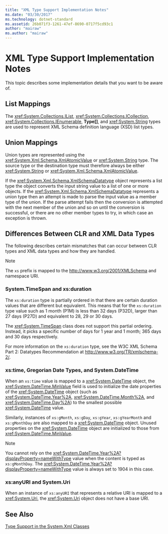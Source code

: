 ```yaml
---
title: "XML Type Support Implementation Notes"
ms.date: "03/30/2017"
ms.technology: dotnet-standard
ms.assetid: 26b071f3-1261-47ef-8690-0717f5cd93c1
author: "mairaw"
ms.author: "mairaw"
---
```

# XML Type Support Implementation Notes
This topic describes some implementation details that you want to be aware of.  
  
## List Mappings  
 The <xref:System.Collections.IList>, <xref:System.Collections.ICollection>, <xref:System.Collections.IEnumerable>, **Type[]**, and <xref:System.String> types are used to represent XML Schema definition language (XSD) list types.  
  
## Union Mappings  
 Union types are represented using the <xref:System.Xml.Schema.XmlAtomicValue> or <xref:System.String> type. The source type or the destination type must therefore always be either <xref:System.String> or <xref:System.Xml.Schema.XmlAtomicValue>.  
  
 If the <xref:System.Xml.Schema.XmlSchemaDatatype> object represents a list type the object converts the input string value to a list of one or more objects. If the <xref:System.Xml.Schema.XmlSchemaDatatype> represents a union type then an attempt is made to parse the input value as a member type of the union. If the parse attempt fails then the conversion is attempted with the next member of the union and so on until the conversion is successful, or there are no other member types to try, in which case an exception is thrown.  
  
## Differences Between CLR and XML Data Types  
 The following describes certain mismatches that can occur between CLR types and XML data types and how they are handled.  
  
> [!NOTE]
>  The `xs` prefix is mapped to the <http://www.w3.org/2001/XMLSchema> and namespace URI.  
  
### System.TimeSpan and xs:duration  
 The `xs:duration` type is partially ordered in that there are certain duration values that are different but equivalent. This means that for the `xs:duration` type value such as 1 month (P1M) is less than 32 days (P32D), larger than 27 days (P27D) and equivalent to 28, 29 or 30 days.  
  
 The <xref:System.TimeSpan> class does not support this partial ordering. Instead, it picks a specific number of days for 1 year and 1 month; 365 days and 30 days respectively.  
  
 For more information on the `xs:duration` type, see the W3C XML Schema Part 2: Datatypes Recommendation at http://www.w3.org/TR/xmlschema-2/.  
  
### xs:time, Gregorian Date Types, and System.DateTime  
 When an `xs:time` value is mapped to a <xref:System.DateTime> object, the <xref:System.DateTime.MinValue> field is used to initialize the date properties of the <xref:System.DateTime> object (such as <xref:System.DateTime.Year%2A>, <xref:System.DateTime.Month%2A>, and <xref:System.DateTime.Day%2A>) to the smallest possible <xref:System.DateTime> value.  
  
 Similarly, instances of `xs:gMonth`, `xs:gDay`, `xs:gYear`, `xs:gYearMonth` and `xs:gMonthDay` are also mapped to a <xref:System.DateTime> object. Unused properties on the <xref:System.DateTime> object are initialized to those from <xref:System.DateTime.MinValue>.  
  
> [!NOTE]
>  You cannot rely on the <xref:System.DateTime.Year%2A?displayProperty=nameWithType> value when the content is typed as `xs:gMonthDay`. The <xref:System.DateTime.Year%2A?displayProperty=nameWithType> value is always set to 1904 in this case.  
  
### xs:anyURI and System.Uri  
 When an instance of `xs:anyURI` that represents a relative URI is mapped to a <xref:System.Uri>, the <xref:System.Uri> object does not have a base URI.  
  
## See Also  
 [Type Support in the System.Xml Classes](../../../../docs/standard/data/xml/type-support-in-the-system-xml-classes.md)
